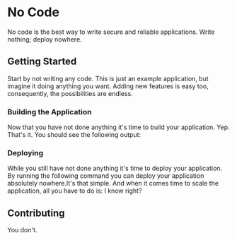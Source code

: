 # No Code
No code is the best way to write secure and reliable applications. Write nothing; deploy nowhere.
## Getting Started
Start by not writing any code.
This is just an example application, but imagine it doing anything you want. Adding new features is easy too, consequently,
the possibilities are endless.
### Building the Application
Now that you have not done anything it's time to build your application.
Yep. That's it. You should see the following output:
### Deploying
While you still have not done anything it's time to deploy your application. By running the following command you can deploy your application absolutely nowhere.It's that simple. And when it comes time to scale the application, all you have to do is:
I know right?
## Contributing
You don't.
